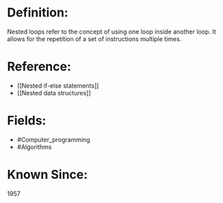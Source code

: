 

# Definition:
Nested loops refer to the concept of using one loop inside another loop. It allows for the repetition of a set of instructions multiple times.

# Reference:
- [[Nested if-else statements]]
- [[Nested data structures]]

# Fields: 
- #Computer_programming
- #Algorithms

# Known Since:
1957


